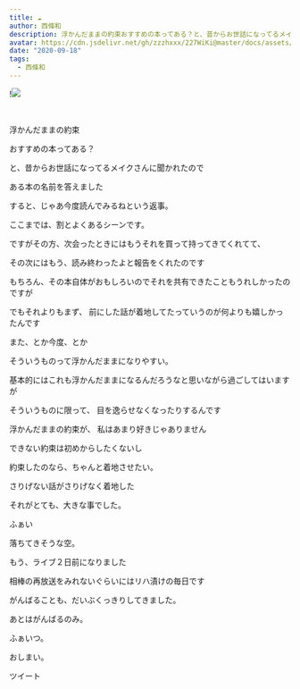 ```yaml
---
title: ☁︎︎
author: 西條和
description: 浮かんだままの約束おすすめの本ってある？と、昔からお世話になってるメイクさんに聞か...
avatar: https://cdn.jsdelivr.net/gh/zzzhxxx/227WiKi@master/docs/assets/photo/avatar/nagomi.jpg
date: "2020-09-18"
tags:
  - 西條和
---
```


!![](https://cdn.jsdelivr.net/gh/zzzhxxx/227WiKi-image@master/blog-image/nagomi-2020-09-18_1.jpg)



  ﻿













浮かんだままの約束


































おすすめの本ってある？







と、昔からお世話になってるメイクさんに聞かれたので







ある本の名前を答えました










すると、じゃあ今度読んでみるねという返事。

















ここまでは、割とよくあるシーンです。
















ですがその方、次会ったときにはもうそれを買って持ってきてくれてて、

その次にはもう、読み終わったよと報告をくれたのです















もちろん、その本自体がおもしろいのでそれを共有できたこともうれしかったのですが














でもそれよりもまず、
前にした話が着地してたっていうのが何よりも嬉しかったんです

















また、とか今度、とか








そういうものって浮かんだままになりやすい。

















基本的にはこれも浮かんだままになるんだろうなと思いながら過ごしてはいますが





そういうものに限って、
目を逸らせなくなったりするんです
















浮かんだままの約束が、
私はあまり好きじゃありません














できない約束は初めからしたくないし


約束したのなら、ちゃんと着地させたい。


















さりげない話がさりげなく着地した









それがとても、大きな事でした。































ふぁい
























落ちてきそうな空。

























もう、ライブ２日前になりました















相棒の再放送をみれないぐらいにはリハ漬けの毎日です












がんばることも、だいぶくっきりしてきました。












あとはがんばるのみ。










ふぁいつ。






















おしまい。


ツイート



